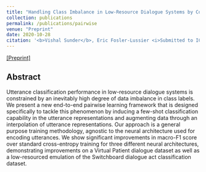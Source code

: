 ```yaml
---
title: "Handling Class Imbalance in Low-Resource Dialogue Systems by Combining Few-Shot Classification and Interpolation"
collection: publications
permalink: /publications/pairwise
venue: "Preprint"
date: 2020-10-28
citation: '<b>Vishal Sunder</b>, Eric Fosler-Lussier <i>Submitted to ICASSP-2021</i>'
---  
```

[[Preprint]](https://arxiv.org/pdf/2010.15090.pdf)

## Abstract
Utterance classification performance in low-resource dialogue systems is constrained by an inevitably high degree of data imbalance in class labels. We present a new end-to-end pairwise learning framework that is designed specifically to tackle this phenomenon by inducing a few-shot classification capability in the utterance representations and augmenting data through an interpolation of utterance representations. Our approach is a general purpose training methodology, agnostic to the neural architecture used for encoding utterances. We show significant improvements in macro-F1 score over standard cross-entropy training for three different neural architectures, demonstrating improvements on a Virtual Patient dialogue dataset as well as a low-resourced emulation of the Switchboard dialogue act classification dataset.

